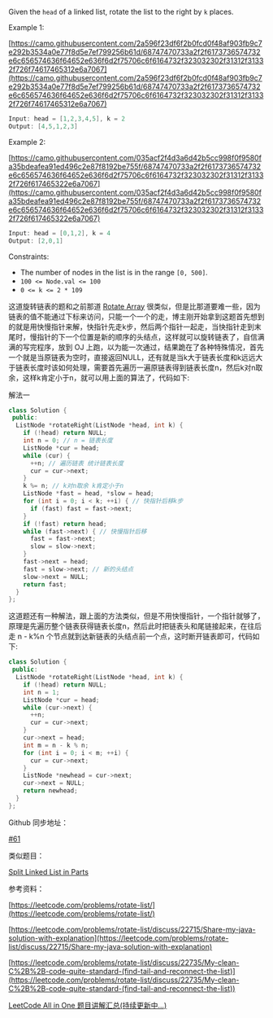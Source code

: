 Given the `head` of a linked list, rotate the list to the right by `k` places.

Example 1:

[https://camo.githubusercontent.com/2a596f23df6f2b0fcd0f48af903fb9c7e292b3534a0e77f8d5e7ef799256b61d/68747470733a2f2f6173736574732e6c656574636f64652e636f6d2f75706c6f6164732f323032302f31312f31332f726f74617465312e6a7067](https://camo.githubusercontent.com/2a596f23df6f2b0fcd0f48af903fb9c7e292b3534a0e77f8d5e7ef799256b61d/68747470733a2f2f6173736574732e6c656574636f64652e636f6d2f75706c6f6164732f323032302f31312f31332f726f74617465312e6a7067)

```cpp
Input: head = [1,2,3,4,5], k = 2
Output: [4,5,1,2,3]
```

Example 2:

[https://camo.githubusercontent.com/035acf2f4d3a6d42b5cc998f0f9580fa35bdeafea91ed496c2e87f8192be755f/68747470733a2f2f6173736574732e6c656574636f64652e636f6d2f75706c6f6164732f323032302f31312f31332f726f617465322e6a7067](https://camo.githubusercontent.com/035acf2f4d3a6d42b5cc998f0f9580fa35bdeafea91ed496c2e87f8192be755f/68747470733a2f2f6173736574732e6c656574636f64652e636f6d2f75706c6f6164732f323032302f31312f31332f726f617465322e6a7067)

```cpp
Input: head = [0,1,2], k = 4
Output: [2,0,1]
```

Constraints:

- The number of nodes in the list is in the range `[0, 500]`.
- `100 <= Node.val <= 100`
- `0 <= k <= 2 * 109`

这道旋转链表的题和之前那道 [Rotate Array](http://www.cnblogs.com/grandyang/p/4298711.html) 很类似，但是比那道要难一些，因为链表的值不能通过下标来访问，只能一个一个的走，博主刚开始拿到这题首先想到的就是用快慢指针来解，快指针先走k步，然后两个指针一起走，当快指针走到末尾时，慢指针的下一个位置是新的顺序的头结点，这样就可以旋转链表了，自信满满的写完程序，放到 OJ 上跑，以为能一次通过，结果跪在了各种特殊情况，首先一个就是当原链表为空时，直接返回NULL，还有就是当k大于链表长度和k远远大于链表长度时该如何处理，需要首先遍历一遍原链表得到链表长度n，然后k对n取余，这样k肯定小于n，就可以用上面的算法了，代码如下:

解法一

```cpp
class Solution {
 public:
  ListNode *rotateRight(ListNode *head, int k) {
    if (!head) return NULL;
    int n = 0; // n = 链表长度
    ListNode *cur = head;
    while (cur) {
      ++n; // 遍历链表 统计链表长度
      cur = cur->next;
    }
    k %= n; // k对n取余 k肯定小于n
    ListNode *fast = head, *slow = head;
    for (int i = 0; i < k; ++i) { // 快指针后移k步
      if (fast) fast = fast->next;
    }
    if (!fast) return head;
    while (fast->next) { // 快慢指针后移
      fast = fast->next;
      slow = slow->next;
    }
    fast->next = head;
    fast = slow->next; // 新的头结点
    slow->next = NULL;
    return fast;
  }
};
```

这道题还有一种解法，跟上面的方法类似，但是不用快慢指针，一个指针就够了，原理是先遍历整个链表获得链表长度n，然后此时把链表头和尾链接起来，在往后走 n - k%n 个节点就到达新链表的头结点前一个点，这时断开链表即可，代码如下:

```cpp
class Solution {
 public:
  ListNode *rotateRight(ListNode *head, int k) {
    if (!head) return NULL;
    int n = 1;
    ListNode *cur = head;
    while (cur->next) {
      ++n;
      cur = cur->next;
    }
    cur->next = head;
    int m = n - k % n;
    for (int i = 0; i < m; ++i) {
      cur = cur->next;
    }
    ListNode *newhead = cur->next;
    cur->next = NULL;
    return newhead;
  }
};
```

Github 同步地址：

[#61](https://github.com/grandyang/leetcode/issues/61)

类似题目：

[Split Linked List in Parts](http://www.cnblogs.com/grandyang/p/7878548.html)

参考资料：

[https://leetcode.com/problems/rotate-list/](https://leetcode.com/problems/rotate-list/)

[https://leetcode.com/problems/rotate-list/discuss/22715/Share-my-java-solution-with-explanation](https://leetcode.com/problems/rotate-list/discuss/22715/Share-my-java-solution-with-explanation)

[](https://leetcode.com/problems/rotate-list/discuss/22735/My-clean-C%2B%2B-code-quite-standard-(find-tail-and-reconnect-the-list))[https://leetcode.com/problems/rotate-list/discuss/22735/My-clean-C%2B%2B-code-quite-standard-(find-tail-and-reconnect-the-list)](https://leetcode.com/problems/rotate-list/discuss/22735/My-clean-C%2B%2B-code-quite-standard-(find-tail-and-reconnect-the-list))

[LeetCode All in One 题目讲解汇总(持续更新中...)](http://www.cnblogs.com/grandyang/p/4606334.html)